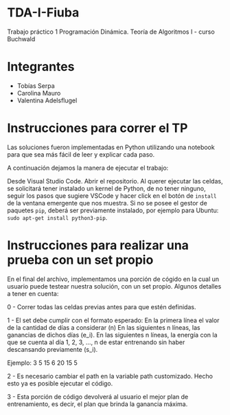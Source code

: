 # TDA-I-Fiuba
Trabajo práctico 1 Programación Dinámica. Teoría de Algoritmos I - curso Buchwald

# Integrantes
- Tobías Serpa
- Carolina Mauro
- Valentina Adelsflugel

# Instrucciones para correr el TP
Las soluciones fueron implementadas en Python utilizando una notebook para que sea más fácil de leer y explicar
cada paso.

A continuación dejamos la manera de ejecutar el trabajo:


Desde Visual Studio Code. Abrir el repositorio. Al querer ejecutar las celdas, se solicitará tener instalado un kernel de Python, de no tener ninguno, seguir los pasos que sugiere VSCode y hacer click en el botón de `install` de la ventana emergente que nos muestra. Si no se posee el gestor de paquetes `pip`, deberá ser previamente instalado, por ejemplo para Ubuntu: `sudo apt-get install python3-pip`.

# Instrucciones para realizar una prueba con un set propio

En el final del archivo, implementamos una porción de cógido en la cual un usuario puede testear nuestra solución, con un set propio. Algunos detalles a tener en cuenta:

0 - Correr todas las celdas previas antes para que estén definidas.

1 - El set debe cumplir con el formato esperado:
En la primera línea el valor de la cantidad de días a considerar (n)
En las siguientes n líneas, las ganancias de dichos días (e_i).
En las siguientes n líneas, la energía con la que se cuenta al día 1, 2, 3, ..., n de estar entrenando sin haber descansando previamente (s_i).

Ejemplo:
3 
5
15
6 
20
15
5

2 - Es necesario cambiar el path en la variable path customizado. Hecho esto ya es posible ejecutar el código.

3 - Esta porción de código devolverá al usuario el mejor plan de entrenamiento, es decir, el plan que brinda la ganancia máxima.
